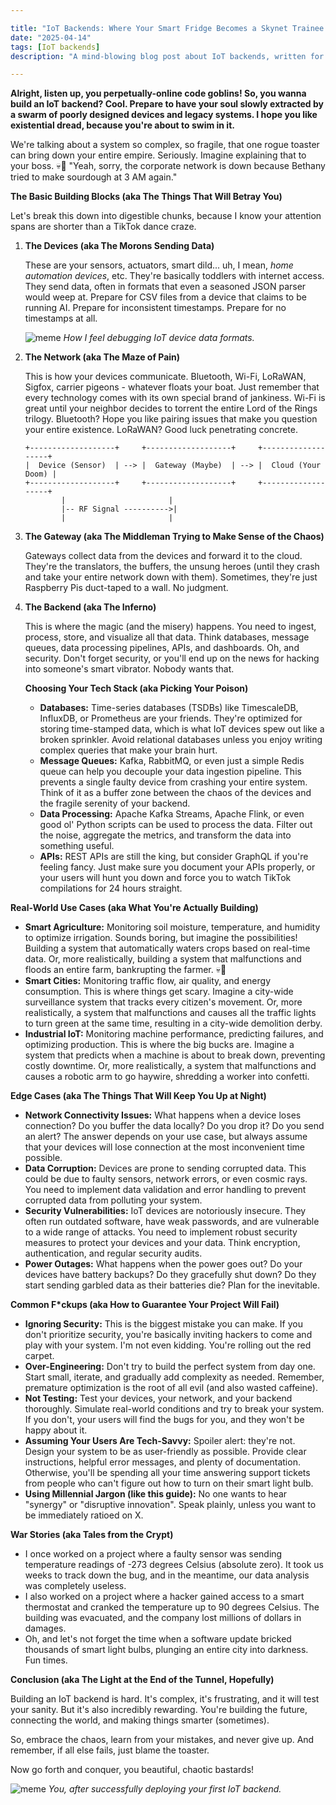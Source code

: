 ```yaml
---

title: "IoT Backends: Where Your Smart Fridge Becomes a Skynet Trainee (and Your Sanity Dies)"
date: "2025-04-14"
tags: [IoT backends]
description: "A mind-blowing blog post about IoT backends, written for chaotic Gen Z engineers. Buckle up buttercups, it's gonna be a bumpy ride."

---
```


**Alright, listen up, you perpetually-online code goblins! So, you wanna build an IoT backend? Cool. Prepare to have your soul slowly extracted by a swarm of poorly designed devices and legacy systems. I hope you like existential dread, because you're about to swim in it.**

We're talking about a system so complex, so fragile, that one rogue toaster can bring down your entire empire. Seriously. Imagine explaining that to your boss. 💀🙏 "Yeah, sorry, the corporate network is down because Bethany tried to make sourdough at 3 AM again."

**The Basic Building Blocks (aka The Things That Will Betray You)**

Let's break this down into digestible chunks, because I know your attention spans are shorter than a TikTok dance craze.

1.  **The Devices (aka The Morons Sending Data)**

    These are your sensors, actuators, smart dild... uh, I mean, *home automation devices*, etc. They're basically toddlers with internet access. They send data, often in formats that even a seasoned JSON parser would weep at. Prepare for CSV files from a device that claims to be running AI. Prepare for inconsistent timestamps. Prepare for no timestamps at all.

    ![meme](https://i.imgflip.com/4k3j7s.jpg)
    *How I feel debugging IoT device data formats.*

2.  **The Network (aka The Maze of Pain)**

    This is how your devices communicate. Bluetooth, Wi-Fi, LoRaWAN, Sigfox, carrier pigeons - whatever floats your boat. Just remember that every technology comes with its own special brand of jankiness. Wi-Fi is great until your neighbor decides to torrent the entire Lord of the Rings trilogy. Bluetooth? Hope you like pairing issues that make you question your entire existence. LoRaWAN? Good luck penetrating concrete.

    ```ascii
    +-------------------+     +-------------------+     +-------------------+
    |  Device (Sensor)  | --> |  Gateway (Maybe)  | --> |  Cloud (Your Doom) |
    +-------------------+     +-------------------+     +-------------------+
            |                       |
            |-- RF Signal ---------->|
            |                       |
    ```

3.  **The Gateway (aka The Middleman Trying to Make Sense of the Chaos)**

    Gateways collect data from the devices and forward it to the cloud. They're the translators, the buffers, the unsung heroes (until they crash and take your entire network down with them). Sometimes, they're just Raspberry Pis duct-taped to a wall. No judgment.

4.  **The Backend (aka The Inferno)**

    This is where the magic (and the misery) happens. You need to ingest, process, store, and visualize all that data. Think databases, message queues, data processing pipelines, APIs, and dashboards. Oh, and security. Don't forget security, or you'll end up on the news for hacking into someone's smart vibrator. Nobody wants that.

    **Choosing Your Tech Stack (aka Picking Your Poison)**

    *   **Databases:** Time-series databases (TSDBs) like TimescaleDB, InfluxDB, or Prometheus are your friends. They're optimized for storing time-stamped data, which is what IoT devices spew out like a broken sprinkler. Avoid relational databases unless you enjoy writing complex queries that make your brain hurt.
    *   **Message Queues:** Kafka, RabbitMQ, or even just a simple Redis queue can help you decouple your data ingestion pipeline. This prevents a single faulty device from crashing your entire system. Think of it as a buffer zone between the chaos of the devices and the fragile serenity of your backend.
    *   **Data Processing:** Apache Kafka Streams, Apache Flink, or even good ol' Python scripts can be used to process the data. Filter out the noise, aggregate the metrics, and transform the data into something useful.
    *   **APIs:** REST APIs are still the king, but consider GraphQL if you're feeling fancy. Just make sure you document your APIs properly, or your users will hunt you down and force you to watch TikTok compilations for 24 hours straight.

**Real-World Use Cases (aka What You're Actually Building)**

*   **Smart Agriculture:** Monitoring soil moisture, temperature, and humidity to optimize irrigation. Sounds boring, but imagine the possibilities! Building a system that automatically waters crops based on real-time data. Or, more realistically, building a system that malfunctions and floods an entire farm, bankrupting the farmer. 💀🙏
*   **Smart Cities:** Monitoring traffic flow, air quality, and energy consumption. This is where things get scary. Imagine a city-wide surveillance system that tracks every citizen's movement. Or, more realistically, a system that malfunctions and causes all the traffic lights to turn green at the same time, resulting in a city-wide demolition derby.
*   **Industrial IoT:** Monitoring machine performance, predicting failures, and optimizing production. This is where the big bucks are. Imagine a system that predicts when a machine is about to break down, preventing costly downtime. Or, more realistically, a system that malfunctions and causes a robotic arm to go haywire, shredding a worker into confetti.

**Edge Cases (aka The Things That Will Keep You Up at Night)**

*   **Network Connectivity Issues:** What happens when a device loses connection? Do you buffer the data locally? Do you drop it? Do you send an alert? The answer depends on your use case, but always assume that your devices will lose connection at the most inconvenient time possible.
*   **Data Corruption:** Devices are prone to sending corrupted data. This could be due to faulty sensors, network errors, or even cosmic rays. You need to implement data validation and error handling to prevent corrupted data from polluting your system.
*   **Security Vulnerabilities:** IoT devices are notoriously insecure. They often run outdated software, have weak passwords, and are vulnerable to a wide range of attacks. You need to implement robust security measures to protect your devices and your data. Think encryption, authentication, and regular security audits.
*   **Power Outages:** What happens when the power goes out? Do your devices have battery backups? Do they gracefully shut down? Do they start sending garbled data as their batteries die? Plan for the inevitable.

**Common F\*ckups (aka How to Guarantee Your Project Will Fail)**

*   **Ignoring Security:** This is the biggest mistake you can make. If you don't prioritize security, you're basically inviting hackers to come and play with your system. I'm not even kidding. You're rolling out the red carpet.
*   **Over-Engineering:** Don't try to build the perfect system from day one. Start small, iterate, and gradually add complexity as needed. Remember, premature optimization is the root of all evil (and also wasted caffeine).
*   **Not Testing:** Test your devices, your network, and your backend thoroughly. Simulate real-world conditions and try to break your system. If you don't, your users will find the bugs for you, and they won't be happy about it.
*   **Assuming Your Users Are Tech-Savvy:** Spoiler alert: they're not. Design your system to be as user-friendly as possible. Provide clear instructions, helpful error messages, and plenty of documentation. Otherwise, you'll be spending all your time answering support tickets from people who can't figure out how to turn on their smart light bulb.
*   **Using Millennial Jargon (like this guide):** No one wants to hear "synergy" or "disruptive innovation". Speak plainly, unless you want to be immediately ratioed on X.

**War Stories (aka Tales from the Crypt)**

*   I once worked on a project where a faulty sensor was sending temperature readings of -273 degrees Celsius (absolute zero). It took us weeks to track down the bug, and in the meantime, our data analysis was completely useless.
*   I also worked on a project where a hacker gained access to a smart thermostat and cranked the temperature up to 90 degrees Celsius. The building was evacuated, and the company lost millions of dollars in damages.
*   Oh, and let's not forget the time when a software update bricked thousands of smart light bulbs, plunging an entire city into darkness. Fun times.

**Conclusion (aka The Light at the End of the Tunnel, Hopefully)**

Building an IoT backend is hard. It's complex, it's frustrating, and it will test your sanity. But it's also incredibly rewarding. You're building the future, connecting the world, and making things smarter (sometimes).

So, embrace the chaos, learn from your mistakes, and never give up. And remember, if all else fails, just blame the toaster.

Now go forth and conquer, you beautiful, chaotic bastards!

![meme](https://i.kym-cdn.com/photos/images/newsfeed/001/492/425/82a.png)
*You, after successfully deploying your first IoT backend.*
